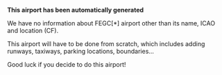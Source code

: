 **This airport has been automatically generated**

We have no information about FEGC[*] airport other than its name, ICAO and location (CF).

This airport will have to be done from scratch, which includes adding runways, taxiways, parking locations, boundaries...

Good luck if you decide to do this airport!